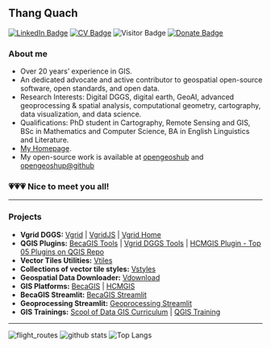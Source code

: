 ## Thang Quach

[![LinkedIn Badge](https://img.shields.io/badge/My-LinkedIn-blue)](https://www.linkedin.com/in/thangqd)
[![CV Badge](https://img.shields.io/badge/My-CV-critical)](https://thangqd.github.io/about/)
![Visitor Badge](https://visitor-badge.laobi.icu/badge?page_id=thangqd.thangqd)
[![Donate Badge](https://img.shields.io/badge/Donate-Buy%20me%20a%20coffee-yellowgreen.svg)](https://www.buymeacoffee.com/thangqd)

### About me
-	Over 20 years’ experience in GIS.
-	An dedicated advocate and active contributor to geospatial open-source software, open standards, and open data.
-	Research Interests: Digital DGGS, digital earth, GeoAI, advanced geoprocessing & spatial analysis, computational geometry, cartography, data visualization, and data science.
-	Qualifications: PhD student in Cartography, Remote Sensing and GIS, BSc in Mathematics and Computer Science, BA in English Linguistics and Literature.
- [My Homepage](https://thangqd.github.io/projects/).
- My open-source work is available at [opengeoshub](https://gishub.vn/) and [opengeoshup@github](https://github.com/opengeoshub)

### 💗💗💗 Nice to meet you all!
---

### Projects
- **Vgrid DGGS:** [Vgrid](https://pypi.org/project/vgrid/) | [VgridJS](https://www.npmjs.com/package/vgridjs) | [Vgrid Home](https://vgrid.vn)
- **QGIS Plugins:** [BecaGIS Tools](https://github.com/thangqd/becagis) | [Vgrid DGGS Tools](https://github.com/thangqd/vgridtools)
                         | [HCMGIS Plugin - Top 05 Plugins on QGIS Repo](https://github.com/thangqd/HCMGIS)
- **Vector Tiles Utilities:** [Vtiles](https://pypi.org/project/vtiles/)
- **Collections of vector tile styles:** [Vstyles](https://github.com/thangqd/vstyles)
- **Geospatial Data Downloader:** [Vdownload](https://pypi.org/project/vdownload/)
- **GIS Platforms:** [BecaGIS](https://becagis.vn/?lang=en) | [HCMGIS](https://hcmgis.vn/)
- **BecaGIS Streamlit:** [BecaGIS Streamlit](https://github.com/thangqd/becagis_streamlit)
- **Geoprocessing Streamlit:** [Geoprocessing Streamlit](https://github.com/thangqd/geoprocessing)
- **GIS Trainings:** [Scool of Data GIS Curriculum](https://github.com/school-of-data/GIS-curriculum/tree/main/vietnam) | [QGIS Training](https://github.com/thangqd/QGIS-training) 

---
![flight_routes](https://github.com/thangqd/thangqd/assets/1776420/f2b24be0-1e2d-42ef-a62e-2eac991ac9f4)
![github stats](https://github-readme-stats-sigma-five.vercel.app/api?username=thangqd&show_icons=true)
![Top Langs](https://github-readme-stats-sigma-five.vercel.app/api/top-langs/?username=thangqd&langs_count=3&hide=javascript,go,html,css,tex)
